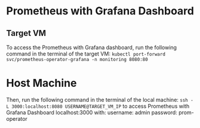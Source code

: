 # Prometheus with Grafana Dashboard
## Target VM
To access the Prometheus with Grafana dashboard, run the following command in the terminal of the target VM:
`kubectl port-forward svc/prometheus-operator-grafana -n monitoring 8080:80`

# Host Machine
Then, run the following command in the terminal of the local machine:
`ssh -L 3000:localhost:8080 USERNAME@TARGET_VM_IP`
to access Prometheus with Grafana Dashboard localhost:3000 with:
username: admin
password: prom-operator